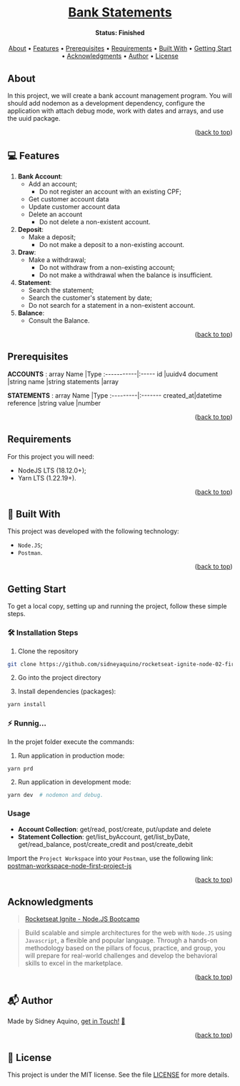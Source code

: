 <a name="readme-top"></a>
<h1 align="center">
  <a href="#"> Bank Statements </a>
</h1>

<h4 align="center"> 
	 Status: Finished
</h4>

<p align="center">
  <a href="#about">About</a> •
  <a href="#features">Features</a> •
  <a href="#prerequisites">Prerequisites</a> •
  <a href="#requirements">Requirements</a> •
  <a href="#built-with">Built With</a> •
  <a href="#getting-start">Getting Start</a> •
  <a href="#acknowledgments">Acknowledgments</a> •
  <a href="#author">Author</a> •
  <a href="#user-content-license">License</a>
</p>



## About

In this project, we will create a bank account management program. You will should add nodemon as a development dependency, configure the application with attach debug mode, work with dates and arrays, and use the uuid package.  

<p align="right">(<a href="#readme-top">back to top</a>)</p>


## 💻 Features

1. **Bank Account**: 
   - Add an account; 
      - Do not register an account with an existing CPF;
   - Get customer account data
   - Update customer account data
   - Delete an account
      - Do not delete a non-existent account.
2. **Deposit**:
   - Make a deposit;
      - Do not make a deposit to a non-existing account. 
3. **Draw**:
   - Make a withdrawal;
      - Do not withdraw from a non-existing account;
      - Do not make a withdrawal when the balance is insufficient.
4. **Statement**:
   - Search the statement;
   - Search the customer's statement by date;
   - Do not search for a statement in a non-existent account.
5. **Balance**:
   - Consult the Balance.

<p align="right">(<a href="#readme-top">back to top</a>)</p>


## Prerequisites

**ACCOUNTS** : array
Name        |Type
:-----------|:-----
id          |uuidv4
document    |string
name        |string
statements  |array

**STATEMENTS** : array
Name      |Type
:---------|:-------
created_at|datetime
reference |string
value     |number

<p align="right">(<a href="#readme-top">back to top</a>)</p>


## Requirements

For this project you will need:
- NodeJS LTS (18.12.0+);
- Yarn LTS (1.22.19+).


<p align="right">(<a href="#readme-top">back to top</a>)</p>



<a name="built-with"></a>
## :rocket: Built With
This project was developed with the following technology:
- `Node.JS`;
- `Postman`.

<p align="right">(<a href="#readme-top">back to top</a>)</p>



## Getting Start

To get a local copy, setting up and running the project, follow these simple steps.

### 🛠️ Installation Steps
1. Clone the repository
```Bash
git clone https://github.com/sidneyaquino/rocketseat-ignite-node-02-first-project-js
```
2. Go into the project directory

3. Install dependencies (packages):
```bash
yarn install
```

### :zap: Runnig...
In the projet folder execute the commands:

1. Run application in production mode:
```bash
yarn prd
```
2. Run application in development mode:
```bash
yarn dev  # nodemon and debug.
```

### Usage
- **Account Collection**: get/read, post/create, put/update and delete 
- **Statement Collection**: get/list_byAccount, get/list_byDate, get/read_balance, post/create_credit and post/create_debit

Import the `Project Workspace` into your `Postman`, use the following link: [postman-workspace-node-first-project-js](https://www.postman.com/sidneyaquino/workspace/rocketseat-ignite-node-02-first-project-js)


<p align="right">(<a href="#readme-top">back to top</a>)</p>



## Acknowledgments
>[Rocketseat Ignite - Node.JS Bootcamp](https://app.rocketseat.com.br/ignite/node-js?&) 

>Build scalable and simple architectures for the web with `Node.JS` using `Javascript`, a flexible and popular language. Through a hands-on methodology based on the pillars of focus, practice, and group, you will prepare for real-world challenges and develop the behavioral skills to excel in the marketplace.

<p align="right">(<a href="#readme-top">back to top</a>)</p>



<a name="author"></a>
## :mailbox_with_mail: Author
Made by Sidney Aquino, [get in Touch!](https://de.linkedin.com/in/sidneydeaquino) <a href="https://de.linkedin.com/in/sidneydeaquino" title="Linkein"> :incoming_envelope: </a>

<p align="right">(<a href="#readme-top">back to top</a>)</p>



<a name="user-content-license"></a>
## :memo: License
This project is under the MIT license. See the file [LICENSE](LICENSE.md) for more details.
